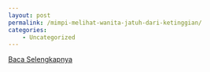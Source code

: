```yaml
---
layout: post
permalink: /mimpi-melihat-wanita-jatuh-dari-ketinggian/
categories:
    - Uncategorized
---
```


[Baca Selengkapnya](/03)
